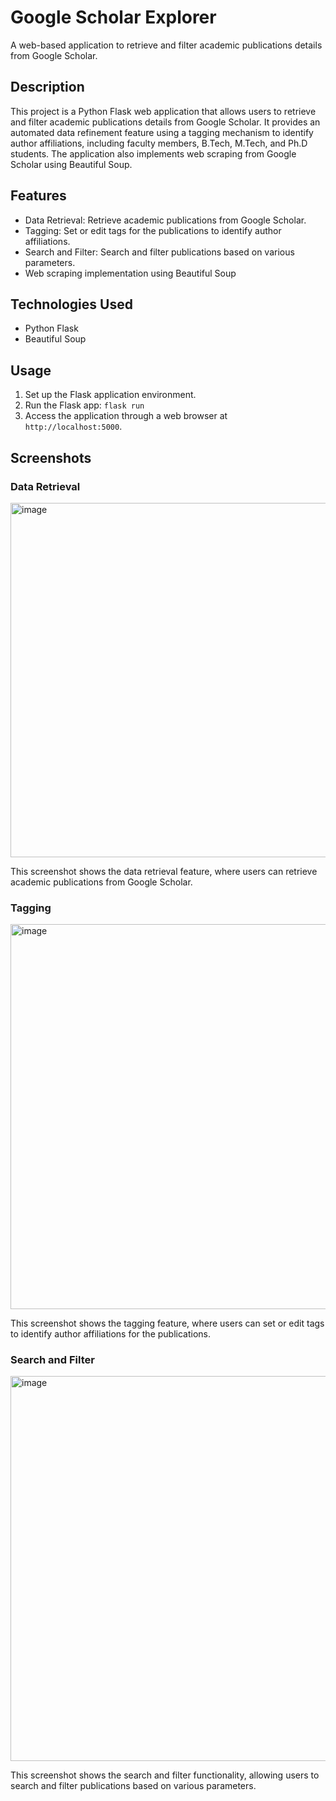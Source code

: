 # Google Scholar Explorer

A web-based application to retrieve and filter academic publications details from Google Scholar.

## Description

This project is a Python Flask web application that allows users to retrieve and filter academic publications details from Google Scholar. It provides an automated data refinement feature using a tagging mechanism to identify author affiliations, including faculty members, B.Tech, M.Tech, and Ph.D students. The application also implements web scraping from Google Scholar using Beautiful Soup.

## Features

- Data Retrieval: Retrieve academic publications from Google Scholar.
- Tagging: Set or edit tags for the publications to identify author affiliations.
- Search and Filter: Search and filter publications based on various parameters.
- Web scraping implementation using Beautiful Soup

## Technologies Used

- Python Flask
- Beautiful Soup



## Usage

1. Set up the Flask application environment.
2. Run the Flask app: `flask run`
3. Access the application through a web browser at `http://localhost:5000`.


## Screenshots

### Data Retrieval

<img width="567" alt="image" src="https://github.com/shyamavchandran/Google-Scholar-Explorer-Web-App/assets/107796267/51d756c6-a499-4a9e-97bb-14d9a876fbca">


This screenshot shows the data retrieval feature, where users can retrieve academic publications from Google Scholar.

### Tagging

<img width="616" alt="image" src="https://github.com/shyamavchandran/Google-Scholar-Explorer-Web-App/assets/107796267/29d8802c-546b-400e-94c4-1268ffe69f99">


This screenshot shows the tagging feature, where users can set or edit tags to identify author affiliations for the publications.

### Search and Filter

<img width="616" alt="image" src="https://github.com/shyamavchandran/Google-Scholar-Explorer-Web-App/assets/107796267/1cf63ac7-2990-43fa-b10c-d64f106534af">



This screenshot shows the search and filter functionality, allowing users to search and filter publications based on various parameters.





